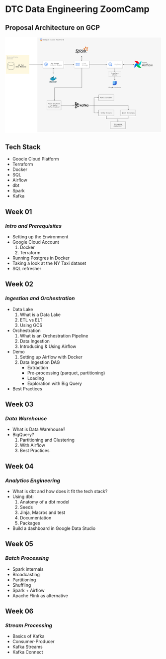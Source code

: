 # DTC Data Engineering ZoomCamp

## Proposal Architecture on GCP
<p align="center">
    <img width="700" alt="Alacritty Logo" src="https://raw.githubusercontent.com/srjefers/dtc_de_zoomcamp/main/Proposal_Architecture.jpg">
</p>

## Tech Stack
* Goocle Cloud Platform
* Terraform
* Docker
* SQL
* Airflow
* dbt
* Spark
* Kafka

## Week 01
### _Intro and Prerequisites_
* Setting up the Environment
* Google Cloud Account
    1. Docker
    2. Terraform
* Running Postgres in Docker
* Taking a look at the NY Taxi dataset
* SQL refresher
## Week 02
### _Ingestion and Orchestration_
* Data Lake
    1. What is a Data Lake
    2. ETL vs ELT
    3. Using GCS
* Orchestration
    1. What is an Orchestration Pipeline
    2. Data Ingestion
    3. Introducing & Using Airflow
* Demo
    1. Setting up Airflow with Docker
    2. Data Ingestion DAG
        - Extraction
        - Pre-processing (parquet, partitioning)
        - Loading
        - Exploration with Big Query
* Best Practices
## Week 03
### _Data Warehouse_
* What is Data Warehouse?
* BigQuery?
    1. Partitioning and Clustering
    2. With Airflow
    3. Best Practices
## Week 04
### _Analytics Engineering_
* What is dbt and how does it fit the tech stack?
* Using dbt:
    1. Anatomy of a dbt model
    2. Seeds
    3. Jinja, Macros and test
    4. Documentation
    5. Packages
* Build a dashboard in Google Data Studio
## Week 05
### _Batch Processing_
* Spark internals
* Broadcasting
* Partitioning
* Shuffling
* Spark + Airflow
* Apache Flink as alternative
## Week 06
### _Stream Processing_
* Basics of Kafka
* Consumer-Producer
* Kafka Streams
* Kafka Connect
